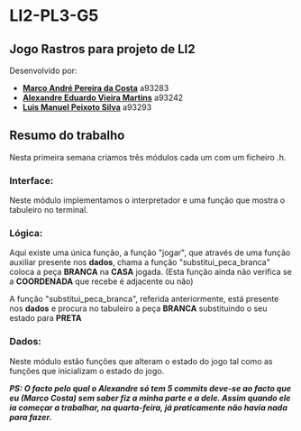 # LI2-PL3-G5
## Jogo Rastros para projeto de LI2

Desenvolvido por:
  
- [**Marco André Pereira da Costa**](https://github.com/Mapc1) a93283
- [**Alexandre Eduardo Vieira Martins**](https://github.com/Alexmartins01) a93242
- [**Luis Manuel Peixoto Silva**](https://github.com/LuisMPSilva01) a93293

## Resumo do trabalho

Nesta primeira semana criamos três módulos cada um com um ficheiro .h.

### Interface:

Neste módulo implementamos o interpretador e uma função que mostra o tabuleiro no terminal.

### Lógica:

Aqui existe uma única função, a função "jogar", que através de uma função auxiliar presente nos **dados**, chama a função "substitui_peca_branca" coloca a peça **BRANCA** na **CASA** jogada. (Esta função ainda não verifica se a **COORDENADA** que recebe é adjacente ou não)

A função "substitui_peca_branca", referida anteriormente, está presente nos **dados** e procura no tabuleiro a peça **BRANCA** substituindo o seu estado para **PRETA**

### Dados:

Neste módulo estão funções que alteram o estado do jogo tal como as funções que inicializam o estado do jogo.

***PS: O facto pelo qual o Alexandre só tem 5 commits deve-se ao facto que eu (Marco Costa) sem saber fiz a minha parte e a dele. Assim quando ele ia começar a trabalhar, na quarta-feira, já praticamente não havia nada para fazer.***
